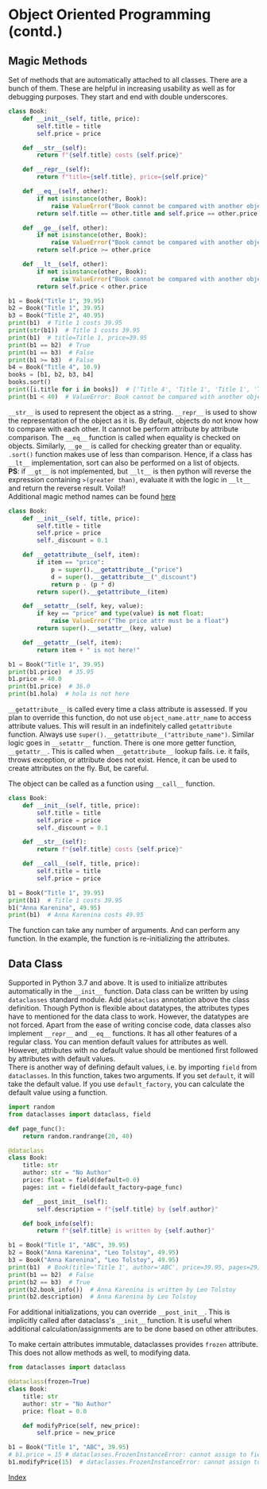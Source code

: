 # Object Oriented Programming (contd.)

## Magic Methods
Set of methods that are automatically attached to all classes. There are a bunch of them. These are helpful in increasing
usability as well as for debugging purposes. They start and end with double underscores.
```python
class Book:
    def __init__(self, title, price):
        self.title = title
        self.price = price

    def __str__(self):
        return f"{self.title} costs {self.price}"

    def __repr__(self):
        return f"title={self.title}, price={self.price}"

    def __eq__(self, other):
        if not isinstance(other, Book):
            raise ValueError("Book cannot be compared with another object that is not book")
        return self.title == other.title and self.price == other.price

    def __ge__(self, other):
        if not isinstance(other, Book):
            raise ValueError("Book cannot be compared with another object that is not book")
        return self.price >= other.price

    def __lt__(self, other):
        if not isinstance(other, Book):
            raise ValueError("Book cannot be compared with another object that is not book")
        return self.price < other.price

b1 = Book("Title 1", 39.95)
b2 = Book("Title 1", 39.95)
b3 = Book("Title 2", 40.95)
print(b1)  # Title 1 costs 39.95
print(str(b1))  # Title 1 costs 39.95
print(b1)  # title=Title 1, price=39.95
print(b1 == b2)  # True
print(b1 == b3)  # False
print(b1 >= b3)  # False
b4 = Book("Title 4", 10.9)
books = [b1, b2, b3, b4]
books.sort()
print([i.title for i in books])  # ['Title 4', 'Title 1', 'Title 1', 'Title 2']
print(b1 < 40)  # ValueError: Book cannot be compared with another object that is not book
```
`__str__` is used to represent the object as a string. `__repr__` is used to show the representation of the object as it is.
By default, objects do not know how to compare with each other. It cannot be perform attribute by attribute comparison.
The `__eq__` function is called when equality is checked on objects. Similarly, `__ge__` is called for checking greater than
or equality. `.sort()` function makes use of less than comparison. Hence, if a class has `__lt__` implementation, sort can
also be performed on a list of objects.  
**PS**: if `__gt__` is not implemented, but `__lt__` is then python will reverse the expression containing `>(greater than)`,
evaluate it with the logic in `__lt__` and return the reverse result. Voila!!  
Additional magic method names can be found [here](https://docs.python.org/3/reference/datamodel.html#special-method-names)

```python
class Book:
    def __init__(self, title, price):
        self.title = title
        self.price = price
        self._discount = 0.1

    def __getattribute__(self, item):
        if item == "price":
            p = super().__getattribute__("price")
            d = super().__getattribute__("_discount")
            return p - (p * d)
        return super().__getattribute__(item)

    def __setattr__(self, key, value):
        if key == "price" and type(value) is not float:
            raise ValueError("The price attr must be a float")
        return super().__setattr__(key, value)

    def __getattr__(self, item):
        return item + " is not here!"

b1 = Book("Title 1", 39.95)
print(b1.price)  # 35.95
b1.price = 40.0
print(b1.price)  # 36.0
print(b1.hola)  # hola is not here
```
`__getattribute__` is called every time a class attribute is assessed. If you plan to override this function, do not use
`object_name.attr_name` to access attribute values. This will result in an indefinitely called `getattribute` function. Always
use `super().__getattribute__("attribute_name")`. Similar logic goes in `__setattr__` function. There is one more getter
function, `__getattr__`. This is called when `__getattribute__` lookup fails. i.e. it fails, throws exception, or attribute 
does not exist. Hence, it can be used to create attributes on the fly. But, be careful.

The object can be called as a function using `__call__` function.
```python
class Book:
    def __init__(self, title, price):
        self.title = title
        self.price = price
        self._discount = 0.1

    def __str__(self):
        return f"{self.title} costs {self.price}"

    def __call__(self, title, price):
        self.title = title
        self.price = price

b1 = Book("Title 1", 39.95)
print(b1)  # Title 1 costs 39.95
b1("Anna Karenina", 49.95)
print(b1)  # Anna Karenina costs 49.95
```
The function can take any number of arguments. And can perform any function. In the example, the function is re-initializing
the attributes.

## Data Class
Supported in Python 3.7 and above. It is used to initialize attributes automatically in the `__init__` function. Data class
can be written by using `dataclasses` standard module. Add `@dataclass` annotation above the class definition. Though Python
is flexible about datatypes, the attributes types have to mentioned for the data class to work. However, the datatypes are 
not forced. Apart from the ease of writing concise code, data classes also implement `__repr__` and `__eq__` functions. 
It has all other features of a regular class. You can mention default values for attributes as well. However, attributes 
with no default value should be mentioned first followed by attributes with default values.  
There is another way of defining default values, i.e. by importing `field` from `dataclasses`. In this function, takes two 
arguments. If you set `default`, it will take the default value. If you use `default_factory`, you can calculate the default 
value using a function. 
```python
import random
from dataclasses import dataclass, field

def page_func():
    return random.randrange(20, 40)

@dataclass
class Book:
    title: str
    author: str = "No Author"
    price: float = field(default=0.0)
    pages: int = field(default_factory=page_func)

    def __post_init__(self):
        self.description = f"{self.title} by {self.author}"

    def book_info(self):
        return f"{self.title} is written by {self.author}"

b1 = Book("Title 1", "ABC", 39.95)
b2 = Book("Anna Karenina", "Leo Tolstoy", 49.95)
b3 = Book("Anna Karenina", "Leo Tolstoy", 49.95)
print(b1)  # Book(title='Title 1', author='ABC', price=39.95, pages=29)
print(b1 == b2)  # False
print(b2 == b3)  # True
print(b2.book_info())  # Anna Karenina is written by Leo Tolstoy
print(b2.description)  # Anna Karenina by Leo Tolstoy
```
For additional initializations, you can override `__post_init__`. This is implicitly called after dataclass's `__init__`
function. It is useful when additional calculation/assignments are to be done based on other attributes.

To make certain attributes immutable, dataclasses provides `frozen` attribute. This does not allow methods as well, to 
modifying data.
```python
from dataclasses import dataclass

@dataclass(frozen=True)
class Book:
    title: str
    author: str = "No Author"
    price: float = 0.0

    def modifyPrice(self, new_price):
        self.price = new_price

b1 = Book("Title 1", "ABC", 39.95)
# b1.price = 15 # dataclasses.FrozenInstanceError: cannot assign to field 'price'
b1.modifyPrice(15)  # dataclasses.FrozenInstanceError: cannot assign to field 'price'
```
  
[Index](/README.md)